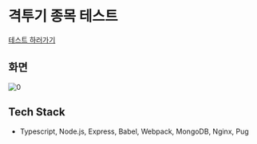 # 격투기 종목 테스트

[테스트 하러가기](https://junha.kr/mbti)

## 화면

![0](https://i.imgur.com/8cwYkoT.jpeg)

## Tech Stack

- Typescript, Node.js, Express, Babel, Webpack, MongoDB, Nginx, Pug
